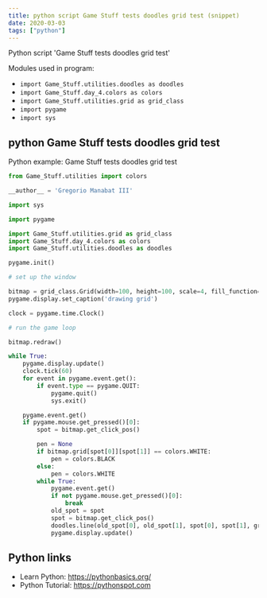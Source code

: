 ```yaml
---
title: python script Game Stuff tests doodles grid test (snippet)
date: 2020-03-03
tags: ["python"]
---
```

Python script 'Game Stuff tests doodles grid test'


Modules used in program: 
* `import Game_Stuff.utilities.doodles as doodles`
* `import Game_Stuff.day_4.colors as colors`
* `import Game_Stuff.utilities.grid as grid_class`
* `import pygame`
* `import sys`

## python Game Stuff tests doodles grid test

Python example: Game Stuff tests doodles grid test

```python
from Game_Stuff.utilities import colors

__author__ = 'Gregorio Manabat III'

import sys

import pygame

import Game_Stuff.utilities.grid as grid_class
import Game_Stuff.day_4.colors as colors
import Game_Stuff.utilities.doodles as doodles

pygame.init()

# set up the window

bitmap = grid_class.Grid(width=100, height=100, scale=4, fill_function=(lambda x, y: colors.WHITE))
pygame.display.set_caption('drawing grid')

clock = pygame.time.Clock()

# run the game loop

bitmap.redraw()

while True:
    pygame.display.update()
    clock.tick(60)
    for event in pygame.event.get():
        if event.type == pygame.QUIT:
            pygame.quit()
            sys.exit()

    pygame.event.get()
    if pygame.mouse.get_pressed()[0]:
        spot = bitmap.get_click_pos()

        pen = None
        if bitmap.grid[spot[0]][spot[1]] == colors.WHITE:
            pen = colors.BLACK
        else:
            pen = colors.WHITE
        while True:
            pygame.event.get()
            if not pygame.mouse.get_pressed()[0]:
                break
            old_spot = spot
            spot = bitmap.get_click_pos()
            doodles.line(old_spot[0], old_spot[1], spot[0], spot[1], grid=bitmap.grid, colored=pen, update_func=bitmap.update_coordinate)
            pygame.display.update()


```

## Python links

- Learn Python: https://pythonbasics.org/
- Python Tutorial: https://pythonspot.com

